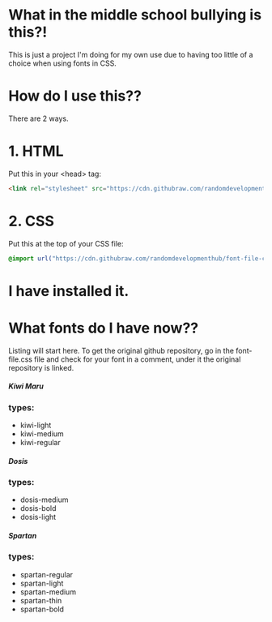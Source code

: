 # What in the middle school bullying is this?!
This is just a project I'm doing for my own use due to having too little of a choice when using fonts in CSS.

# How do I use this??
There are 2 ways.

# 1. HTML
Put this in your \<head\> tag: 
```html
<link rel="stylesheet" src="https://cdn.githubraw.com/randomdevelopmenthub/font-file-css/master/font-file.css" />
```

# 2. CSS
Put this at the top of your CSS file: 
```css
@import url("https://cdn.githubraw.com/randomdevelopmenthub/font-file-css/master/font-file.css")
```

# I have installed it.
# What fonts do I have now??
Listing will start here. To get the original github repository, go in the font-file.css file and check for your font in a comment, under it the original repository is linked.

##### Kiwi Maru
### types:
* kiwi-light
* kiwi-medium 
* kiwi-regular

##### Dosis
### types: 
* dosis-medium
* dosis-bold 
* dosis-light

##### Spartan
### types: 
* spartan-regular 
* spartan-light
* spartan-medium
* spartan-thin
* spartan-bold
